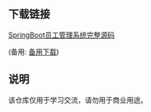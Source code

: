 

## 下载链接
[SpringBoot员工管理系统完整源码](https://pan.quark.cn/s/52f53325cbf4) 

(备用: [备用下载](https://pan.baidu.com/s/1BMs-3D3Js8pGKhrv3Ta4UQ?pwd=1234))

## 说明

该仓库仅用于学习交流，请勿用于商业用途。
